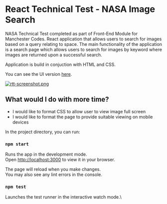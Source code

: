 # React Technical Test - NASA Image Search

NASA Technical Test completed as part of Front-End Module for Manchester Codes. React application that allows users to search for images based on a query relating to space. The main functionality of the application is a search page which allows users to search for images by keyword where images are returned upon a successful search.

Application is build in conjuction with HTML and CSS.

You can see the UI version [here](https://naylfc90.github.io/react-tech-test/).

[![rtt-screenshot.png](https://i.postimg.cc/htBgpyXp/rtt-screenshot.png)](https://postimg.cc/qzj97GX3)

## What would I do with more time?

- I would like to format CSS to allow user to view image full screen
- I would like to format the page to provide suitable viewing on mobile devices

In the project directory, you can run:

### `npm start`

Runs the app in the development mode.\
Open [http://localhost:3000](http://localhost:3000) to view it in your browser.

The page will reload when you make changes.\
You may also see any lint errors in the console.

### `npm test`

Launches the test runner in the interactive watch mode.\
